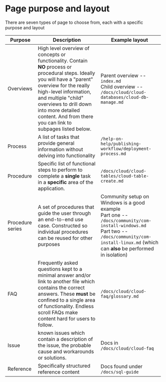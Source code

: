 # Page purpose and layout

There are seven types of page to choose from, each with a specific purpose and layout

| Purpose | Description | Example layout |
|---|---|---|
| Overviews | High level overview of concepts or functionality. Contain **NO** process or procedural steps. Ideally you will have a "parent" overview for the really high-level information, and multiple "child" overviews to drill down into more detailed content. And from there you can link to subpages listed below. | Parent overview -- `index.md`<br/> Child overview -- `/docs/cloud/cloud-databases/cloud-db-manage.md` |
| Process | A list of tasks that provide general information without delving into functionality | `/help-on-help/publishing-workflow/deployment-process.md` |
| Procedure | Specific list of functional steps to perform to complete a **single** task in a **specific** area of the application. | `/docs/cloud/cloud-tables/cloud-table-create.md` |
| Procedure series | A set of procedures that guide the user through an end-to-end use case. Constructed so individual procedures can be reused for other purposes | Community setup on Windows is a good example<br/> Part one -- `/docs/community/com-install-windows.md`<br/> Part two -- `/docs/community/com-install-linux.md` (which can **also** be performed in isolation) |
| FAQ | Frequently asked questions kept to a minimal answer and/or link to another file which contains the correct answers. These **must** be confined to a single area of functionality. Endless scroll FAQs make content hard for users to follow. | `/docs/cloud/cloud-faq/glossary.md` |
| Issue | known issues which contain a description of the issue, the probable cause and workarounds or solutions. | Docs in `/docs/cloud/cloud-faq` |
| Reference | Specifically structured reference content | Docs found under `/docs/sql-guide` |

